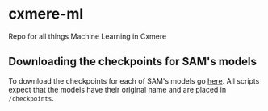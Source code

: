 # cxmere-ml

Repo for all things Machine Learning in Cxmere

## Downloading the checkpoints for SAM's models

To download the checkpoints for each of SAM's models go [here](https://github.com/facebookresearch/segment-anything#model-checkpoints). All scripts expect that the models have their original name and are placed in `/checkpoints`.

